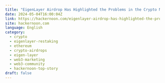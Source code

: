 ```yaml
---
title: "EigenLayer Airdrop Has Highlighted the Problems in the Crypto Market"
date: 2024-05-04T16:00:04Z
link: https://hackernoon.com/eigenlayer-airdrop-has-highlighted-the-problems-in-the-crypto-market?source=rss&utm_medium=RSS&utm_source=news.12bit.vn
site: hackernoon.com
language: English
category:
  - crypto
  - eigenlayer-restaking
  - ethereum
  - crypto-airdrops
  - eigen-layer
  - web3-marketing
  - web3-community
  - hackernoon-top-story
draft: false
---
```

